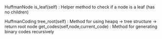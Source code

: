 HuffmanNode 
 is_leaf(self) : Helper method to check if a node is a leaf (has no children)

HuffmanCoding
 tree_root(self) : Method for using heapq -> tree structure -> return root node
 get_codes(self,node,current_code) : Method for generating binary codes recursively
